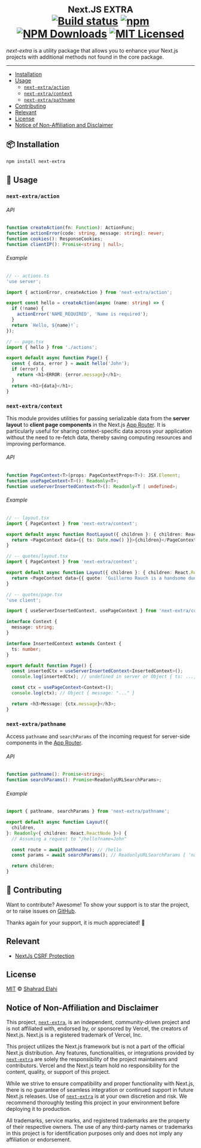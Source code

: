 <h1 align="center">
<sup>Next.JS EXTRA</sup>
<br>
<a href="https://github.com/shahradelahi/next-extra/actions/workflows/ci.yml" title="Build status"><img src="https://github.com/shahradelahi/next-extra/actions/workflows/ci.yml/badge.svg" alt="Build status"></a>
<a href="https://www.npmjs.com/package/next-extra" title="NPM Version"><img src="https://img.shields.io/npm/v/next-extra" alt="npm"></a>
<a href="https://www.npmjs.com/package/next-extra" title="Downloads"><img alt="NPM Downloads" src="https://img.shields.io/npm/dm/next-extra.svg"></a>
<a href="https://opensource.org/licenses/MIT" title="License"><img src="https://img.shields.io/badge/License-MIT-blue.svg?style=flat" alt="MIT Licensed"></a>
</h1>

_next-extra_ is a utility package that allows you to enhance your Next.js projects with additional methods not found in the core package.

---

- [Installation](#-installation)
- [Usage](#-usage)
  - [`next-extra/action`](#next-extraaction)
  - [`next-extra/context`](#next-extracontext)
  - [`next-extra/pathname`](#next-extrapathname)
- [Contributing](#-contributing)
- [Relevant](#relevant)
- [License](#license)
- [Notice of Non-Affiliation and Disclaimer](#notice-of-non-affiliation-and-disclaimer)

## 📦 Installation

```bash
npm install next-extra
```

## 📖 Usage

### `next-extra/action`

###### API

```typescript
function createAction(fn: Function): ActionFunc;
function actionError(code: string, message: string): never;
function cookies(): ResponseCookies;
function clientIP(): Promise<string | null>;
```

###### Example

```typescript jsx
// -- actions.ts
'use server';

import { actionError, createAction } from 'next-extra/action';

export const hello = createAction(async (name: string) => {
  if (!name) {
    actionError('NAME_REQUIRED', 'Name is required');
  }
  return `Hello, ${name}!`;
});
```

```typescript jsx
// -- page.tsx
import { hello } from './actions';

export default async function Page() {
  const { data, error } = await hello('John');
  if (error) {
    return <h1>ERROR: {error.message}</h1>;
  }
  return <h1>{data}</h1>;
}
```

### `next-extra/context`

This module provides utilities for passing serializable data from the **server layout** to **client page components** in the Next.js [App Router](https://nextjs.org/docs/app). It is particularly useful for sharing context-specific data across your application without the need to re-fetch data, thereby saving computing resources and improving performance.

###### API

```typescript
function PageContext<T>(props: PageContextProps<T>): JSX.Element;
function usePageContext<T>(): Readonly<T>;
function useServerInsertedContext<T>(): Readonly<T | undefined>;
```

###### Example

```typescript jsx
// -- layout.tsx
import { PageContext } from 'next-extra/context';

export default async function RootLayout({ children }: { children: React.ReactNode }) {
  return <PageContext data={{ ts: Date.now() }}>{children}</PageContext>;
}
```

```typescript jsx
// -- quotes/layout.tsx
import { PageContext } from 'next-extra/context';

export default async function Layout({ children }: { children: React.ReactNode }) {
  return <PageContext data={{ quote: 'Guillermo Rauch is a handsome dude!' }}>{children}</PageContext>;
}
```

```typescript jsx
// -- quotes/page.tsx
'use client';

import { useServerInsertedContext, usePageContext } from 'next-extra/context';

interface Context {
  message: string;
}

interface InsertedContext extends Context {
  ts: number;
}

export default function Page() {
  const insertedCtx = useServerInsertedContext<InsertedContext>();
  console.log(insertedCtx); // undefined in server or Object { ts: ..., message: "..." }

  const ctx = usePageContext<Context>();
  console.log(ctx); // Object { message: "..." }

  return <h3>Message: {ctx.message}</h3>;
}
```

### `next-extra/pathname`

Access `pathname` and `searchParams` of the incoming request for server-side components in the [App Router](https://nextjs.org/docs/app).

###### API

```typescript
function pathname(): Promise<string>;
function searchParams(): Promise<ReadonlyURLSearchParams>;
```

###### Example

```typescript
import { pathname, searchParams } from 'next-extra/pathname';

export default async function Layout({
  children,
}: Readonly<{ children: React.ReactNode }>) {
  // Assuming a request to "/hello?name=John"

  const route = await pathname(); // /hello
  const params = await searchParams(); // ReadonlyURLSearchParams { 'name' => 'John' }

  return children;
}
```

## 🤝 Contributing

Want to contribute? Awesome! To show your support is to star the project, or to raise issues on [GitHub](https://github.com/shahradelahi/next-extra).

Thanks again for your support, it is much appreciated! 🙏

## Relevant

- [NextJs CSRF Protection](https://github.com/shahradelahi/next-csrf)

## License

[MIT](/LICENSE) © [Shahrad Elahi](https://github.com/shahradelahi)

## Notice of Non-Affiliation and Disclaimer

This project, [`next-extra`](https://github.com/shahradelahi/next-extra), is an independent, community-driven project and is not affiliated with, endorsed by, or sponsored by Vercel, the creators of Next.js. Next.js is a registered trademark of Vercel, Inc.

This project utilizes the Next.js framework but is not a part of the official Next.js distribution. Any features, functionalities, or integrations provided by [`next-extra`](https://github.com/shahradelahi/next-extra) are solely the responsibility of the project maintainers and contributors. Vercel and the Next.js team hold no responsibility for the content, quality, or support of this project.

While we strive to ensure compatibility and proper functionality with Next.js, there is no guarantee of seamless integration or continued support in future Next.js releases. Use of [`next-extra`](https://github.com/shahradelahi/next-extra) is at your own discretion and risk. We recommend thoroughly testing this project in your environment before deploying it to production.

All trademarks, service marks, and registered trademarks are the property of their respective owners. The use of any third-party names or trademarks in this project is for identification purposes only and does not imply any affiliation or endorsement.
